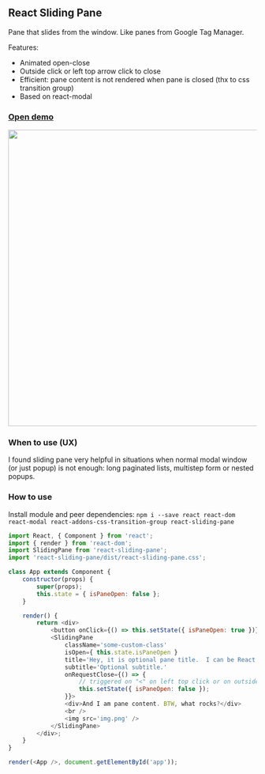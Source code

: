## React Sliding Pane
Pane that slides from the window. Like panes from Google Tag Manager.

Features:
 * Animated open-close
 * Outside click or left top arrow click to close
 * Efficient: pane content is not rendered when pane is closed (thx to css transition group)
 * Based on react-modal

### [Open demo](https://dimitrydushkin.github.io/sliding-pane/example.html)
<img src='https://raw.githubusercontent.com/DimitryDushkin/sliding-pane/master/docs/react-sliding-pane-screenshot.png' width='600' />

### When to use (UX)
I found sliding pane very helpful in situations when normal modal window (or just popup) is not enough: long paginated lists, multistep form or nested popups.

### How to use
Install module and peer dependencies:
`npm i --save react react-dom react-modal react-addons-css-transition-group react-sliding-pane`

```js
import React, { Component } from 'react';
import { render } from 'react-dom';
import SlidingPane from 'react-sliding-pane';
import 'react-sliding-pane/dist/react-sliding-pane.css';

class App extends Component {
    constructor(props) {
        super(props);
        this.state = { isPaneOpen: false };
    }

    render() {
        return <div>
            <button onClick={() => this.setState({ isPaneOpen: true })}>Click me to open pane!</button>
            <SlidingPane
                className='some-custom-class'
                isOpen={ this.state.isPaneOpen }
                title='Hey, it is optional pane title.  I can be React component too.'
                subtitle='Optional subtitle.'
                onRequestClose={() => {
                    // triggered on "<" on left top click or on outside click
                    this.setState({ isPaneOpen: false });
                }}>
                <div>And I am pane content. BTW, what rocks?</div>
                <br />
                <img src='img.png' />
            </SlidingPane>
        </div>;
    }
}

render(<App />, document.getElementById('app'));

```
